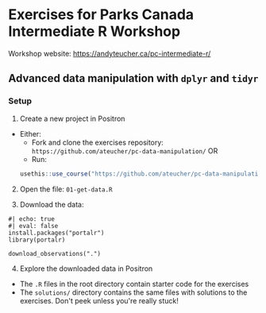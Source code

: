 # Exercises for Parks Canada Intermediate R Workshop

Workshop website: <https://andyteucher.ca/pc-intermediate-r/>

## Advanced data manipulation with `dplyr` and `tidyr`

### Setup

1. Create a new project in Positron

- Either: 
	- Fork and clone the exercises repository:  
	 `https://github.com/ateucher/pc-data-manipulation/` OR
	- Run:
	 ```r
	 usethis::use_course("https://github.com/ateucher/pc-data-manipulation/archive/refs/heads/main.zip")
	 ```

2. Open the file: `01-get-data.R`

3. Download the data:

```{r}
#| echo: true
#| eval: false
install.packages("portalr")
library(portalr)

download_observations(".")
```

4. Explore the downloaded data in Positron

- The `.R` files in the root directory contain starter code for the exercises
- The `solutions/` directory contains the same files with solutions to the exercises. Don't peek unless you're really stuck!

